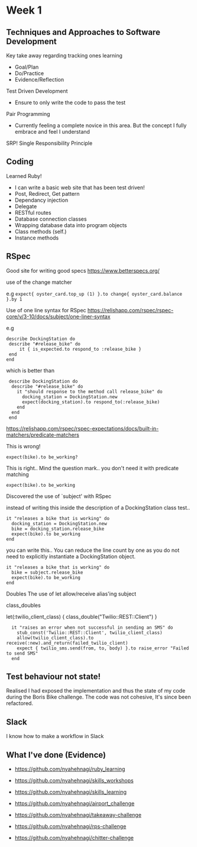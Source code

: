 # Week 1

## Techniques and Approaches to Software Development
Key take away regarding tracking ones learning
  - Goal/Plan
  - Do/Practice
  - Evidence/Reflection

Test Driven Development
  * Ensure to only write the code to pass the test

Pair Programming
  * Currently feeling a complete novice in this area. But the concept I fully embrace and feel I understand

SRP! Single Responsibility Principle


## Coding

Learned Ruby!

- I can write a basic web site that has been test driven!
- Post, Redirect, Get pattern
- Dependancy injection
- Delegate 
- RESTful routes
- Database connection classes
- Wrapping database data into program objects
- Class methods (self.)
- Instance methods

## RSpec
Good site for writing good specs
https://www.betterspecs.org/

use of the change matcher

e.g `expect{ oyster_card.top_up (1) }.to change{ oyster_card.balance }.by 1`

Use of one line syntax for RSpec
https://relishapp.com/rspec/rspec-core/v/3-10/docs/subject/one-liner-syntax
 
 e.g 
 ~~~~
 describe DockingStation do
  describe "#release_bike" do
      it { is_expected.to respond_to :release_bike }
  end
 end
 ~~~~

which is better than

~~~~
 describe DockingStation do
  describe "#release_bike" do
    it "should response to the method call release_bike" do
      docking_station = DockingStation.new
      expect(docking_station).to respond_to(:release_bike)
    end
  end
 end
~~~~

https://relishapp.com/rspec/rspec-expectations/docs/built-in-matchers/predicate-matchers

This is wrong!
~~~~
expect(bike).to be_working? 
~~~~
This is right.. Mind the question mark.. you don't need it with predicate matching
~~~~
expect(bike).to be_working 
~~~~


Discovered the use of `subject' with RSpec

instead of writing this inside the description of a DockingStation class test..

~~~~
it "releases a bike that is working" do
  docking_station = DockingStation.new
  bike = docking_station.release_bike
  expect(bike).to be_working 
end
~~~~

you can write this.. You can reduce the line count by one as you do not need to explicitly
instantiate a DockingStation object.

~~~~
it "releases a bike that is working" do
  bike = subject.release_bike
  expect(bike).to be_working 
end
~~~~

Doubles
The use of let
allow/receive
alias'ing subject

class_doubles

 let(:twilio_client_class) { class_double("Twilio::REST::Client") } 
~~~~
  it "raises an error when not successful in sending an SMS" do
    stub_const('Twilio::REST::Client', twilio_client_class)
    allow(twilio_client_class).to receive(:new).and_return(failed_twilio_client)
    expect { twilio_sms.send(from, to, body) }.to raise_error "Failed to send SMS"
  end
~~~~

## Test behaviour not state!

Realised I had exposed the implementation and thus the state of my code during the Boris Bike challenge. The code was not cohesive, It's since been refactored. 

## Slack

I know how to make a workflow in Slack

## What I've done (Evidence)
* https://github.com/nyahehnagi/ruby_learning
* https://github.com/nyahehnagi/skills_workshops
* https://github.com/nyahehnagi/skills_learning


* https://github.com/nyahehnagi/airport_challenge
* https://github.com/nyahehnagi/takeaway-challenge
* https://github.com/nyahehnagi/rps-challenge
* https://github.com/nyahehnagi/chitter-challenge

